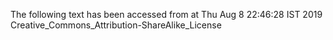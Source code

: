 The following text has been accessed from at Thu Aug 8 22:46:28 IST 2019
Creative_Commons_Attribution-ShareAlike_License
